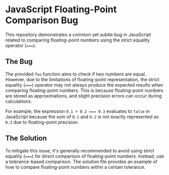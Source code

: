 # JavaScript Floating-Point Comparison Bug

This repository demonstrates a common yet subtle bug in JavaScript related to comparing floating-point numbers using the strict equality operator (`===`).

## The Bug

The provided `foo` function aims to check if two numbers are equal. However, due to the limitations of floating-point representation, the strict equality (`===`) operator may not always produce the expected results when comparing floating-point numbers. This is because floating-point numbers are stored as approximations, and slight precision errors can occur during calculations.

For example, the expression `0.1 + 0.2 === 0.3` evaluates to `false` in JavaScript because the sum of `0.1` and `0.2` is not exactly represented as `0.3` due to floating-point precision.

## The Solution

To mitigate this issue, it's generally recommended to avoid using strict equality (`===`) for direct comparison of floating-point numbers.  Instead, use a tolerance-based comparison. The solution file provides an example of how to compare floating-point numbers within a certain tolerance.